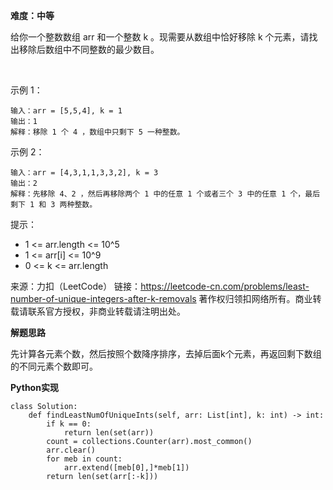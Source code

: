 **难度：中等**   

给你一个整数数组 arr 和一个整数 k 。现需要从数组中恰好移除 k 个元素，请找出移除后数组中不同整数的最少数目。

 

示例 1：
```
输入：arr = [5,5,4], k = 1
输出：1
解释：移除 1 个 4 ，数组中只剩下 5 一种整数。
```
示例 2：
```
输入：arr = [4,3,1,1,3,3,2], k = 3
输出：2
解释：先移除 4、2 ，然后再移除两个 1 中的任意 1 个或者三个 3 中的任意 1 个，最后剩下 1 和 3 两种整数。
```

提示：

- 1 <= arr.length <= 10^5
- 1 <= arr[i] <= 10^9
- 0 <= k <= arr.length

来源：力扣（LeetCode）
链接：https://leetcode-cn.com/problems/least-number-of-unique-integers-after-k-removals
著作权归领扣网络所有。商业转载请联系官方授权，非商业转载请注明出处。     

**解题思路**   

先计算各元素个数，然后按照个数降序排序，去掉后面k个元素，再返回剩下数组的不同元素个数即可。    

**Python实现**   
```
class Solution:
    def findLeastNumOfUniqueInts(self, arr: List[int], k: int) -> int:
        if k == 0:
            return len(set(arr))
        count = collections.Counter(arr).most_common()
        arr.clear()
        for meb in count:
            arr.extend([meb[0],]*meb[1])
        return len(set(arr[:-k]))
```